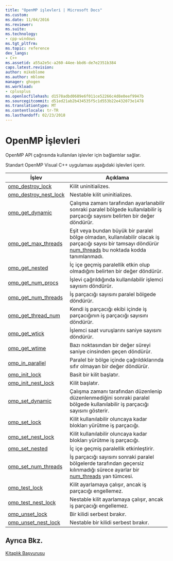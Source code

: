 ```yaml
---
title: "OpenMP işlevleri | Microsoft Docs"
ms.custom: 
ms.date: 11/04/2016
ms.reviewer: 
ms.suite: 
ms.technology:
- cpp-windows
ms.tgt_pltfrm: 
ms.topic: reference
dev_langs:
- C++
ms.assetid: a55a2e5c-a260-44ee-bbd6-de7e2351b384
caps.latest.revision: 
author: mikeblome
ms.author: mblome
manager: ghogen
ms.workload:
- cplusplus
ms.openlocfilehash: d1578adbd0689e6f011ce52266c4d8e0eef9947b
ms.sourcegitcommit: d51ed21ab2b434535f5c1d553b22e432073e1478
ms.translationtype: MT
ms.contentlocale: tr-TR
ms.lasthandoff: 02/23/2018
---
```

# <a name="openmp-functions"></a>OpenMP İşlevleri
OpenMP API çağrısında kullanılan işlevler için bağlantılar sağlar.  
  
 Standart OpenMP Visual C++ uygulaması aşağıdaki işlevleri içerir.  
  
|İşlev|Açıklama|  
|--------------|-----------------|  
|[omp_destroy_lock](../../../parallel/openmp/reference/omp-destroy-lock.md)|Kilit uninitializes.|  
|[omp_destroy_nest_lock](../../../parallel/openmp/reference/omp-destroy-nest-lock.md)|Nestable kilit uninitializes.|  
|[omp_get_dynamic](../../../parallel/openmp/reference/omp-get-dynamic.md)|Çalışma zamanı tarafından ayarlanabilir sonraki paralel bölgede kullanılabilir iş parçacığı sayısını belirten bir değer döndürür.|  
|[omp_get_max_threads](../../../parallel/openmp/reference/omp-get-max-threads.md)|Eşit veya bundan büyük bir paralel bölge olmadan, kullanılabilir olacak iş parçacığı sayısı bir tamsayı döndürür [num_threads](../../../parallel/openmp/reference/num-threads.md) bu noktada kodda tanımlanmadı.|  
|[omp_get_nested](../../../parallel/openmp/reference/omp-get-nested.md)|İç içe geçmiş paralellik etkin olup olmadığını belirten bir değer döndürür.|  
|[omp_get_num_procs](../../../parallel/openmp/reference/omp-get-num-procs.md)|İşlevi çağrıldığında kullanılabilir işlemci sayısını döndürür.|  
|[omp_get_num_threads](../../../parallel/openmp/reference/omp-get-num-threads.md)|İş parçacığı sayısını paralel bölgede döndürür.|  
|[omp_get_thread_num](../../../parallel/openmp/reference/omp-get-thread-num.md)|Kendi iş parçacığı ekibi içinde iş parçacığının iş parçacığı sayısını döndürür.|  
|[omp_get_wtick](../../../parallel/openmp/reference/omp-get-wtick.md)|İşlemci saat vuruşlarını saniye sayısını döndürür.|  
|[omp_get_wtime](../../../parallel/openmp/reference/omp-get-wtime.md)|Bazı noktasından bir değer süreyi saniye cinsinden geçen döndürür.|  
|[omp_in_parallel](../../../parallel/openmp/reference/omp-in-parallel.md)|Paralel bir bölge içinde çağrıldıklarında sıfır olmayan bir değer döndürür.|  
|[omp_init_lock](../../../parallel/openmp/reference/omp-init-lock.md)|Basit bir kilit başlatır.|  
|[omp_init_nest_lock](../../../parallel/openmp/reference/omp-init-nest-lock.md)|Kilit başlatır.|  
|[omp_set_dynamic](../../../parallel/openmp/reference/omp-set-dynamic.md)|Çalışma zamanı tarafından düzenlenip düzenlenmediğini sonraki paralel bölgede kullanılabilir iş parçacığı sayısını gösterir.|  
|[omp_set_lock](../../../parallel/openmp/reference/omp-set-lock.md)|Kilit kullanılabilir oluncaya kadar blokları yürütme iş parçacığı.|  
|[omp_set_nest_lock](../../../parallel/openmp/reference/omp-set-nest-lock.md)|Kilit kullanılabilir oluncaya kadar blokları yürütme iş parçacığı.|  
|[omp_set_nested](../../../parallel/openmp/reference/omp-set-nested.md)|İç içe geçmiş paralellik etkinleştirir.|  
|[omp_set_num_threads](../../../parallel/openmp/reference/omp-set-num-threads.md)|İş parçacığı sayısını sonraki paralel bölgelerde tarafından geçersiz kılınmadığı sürece ayarlar bir [num_threads](../../../parallel/openmp/reference/num-threads.md) yan tümcesi.|  
|[omp_test_lock](../../../parallel/openmp/reference/omp-test-lock.md)|Kilit ayarlamaya çalışır, ancak iş parçacığı engellemez.|  
|[omp_test_nest_lock](../../../parallel/openmp/reference/omp-test-nest-lock.md)|Nestable kilit ayarlamaya çalışır, ancak iş parçacığı engellemez.|  
|[omp_unset_lock](../../../parallel/openmp/reference/omp-unset-lock.md)|Bir kilidi serbest bırakır.|  
|[omp_unset_nest_lock](../../../parallel/openmp/reference/omp-unset-nest-lock.md)|Nestable bir kilidi serbest bırakır.|  
  
## <a name="see-also"></a>Ayrıca Bkz.  
 [Kitaplık Başvurusu](../../../parallel/openmp/reference/openmp-library-reference.md)